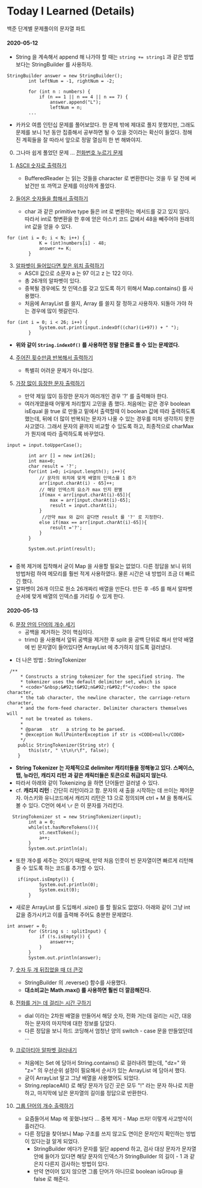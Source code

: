 # Today I Learned (Details)
백준 단계별 문제풀이의 문자열 파트

#### 2020-05-12

* String 을 계속해서 append 해 나가야 할 때는 `string += string1` 과 같은 방법 보다는 
StringBuilder 를 사용하자. 

```
StringBuilder answer = new StringBuilder();
        int leftNum = -1, rightNum = -2;
        
        for (int n : numbers) {
            if (n == 1 || n == 4 || n == 7) {
                answer.append("L");
                leftNum = n;
        ... 
``` 
* 카카오 여름 인턴십 문제를 풀어보았다. 한 문제 밖에 제대로 풀지 못했지만, 
그래도 문제를 보니 1년 동안 집중해서 공부하면 될 수 있을 것이라는 확신이 들었다. 
정해진 계획들을 잘 따라서 앞으로 정말 열심히 한 번 해봐야지. 
0. 그나마 쉽게 풀었던 문제 ... [전화번호 누르기 문제](../src/com/gahee/algorithms/kakao/DialPad.java)

1. [ASCII 숫자로 출력하기](../src/com/gahee/algorithms/baek/P11654.java)
    * BufferedReader 는 읽는 것들을 character 로 변환한다는 것을 두 달 전에 써놨건만 또 까먹고 문제를 이상하게 풀었다.
2. [들어온 숫자들을 합해서 출력하기](../src/com/gahee/algorithms/baek/P11720.java)
    * char 과 같은 primitive type 들은 int 로 변환하는 메서드를 갖고 있지 않다. 따라서 int로 형변환을 한 후에 얻은 아스키 코드 값에서 
    48을 빼주어야 원래의 int 값을 얻을 수 있다. 
    
```
for (int i = 0; i < N; i++) {
            K = (int)numbers[i] - 48;
            answer += K;
        }
``` 

3. [알파벳이 들어있다면 찾은 위치 출력하기](../src/com/gahee/algorithms/baek/P10809.java)
    * ASCII 값으로 소문자 a 는 97 이고 z 는 122 이다. 
    * 총 26개의 알파벳이 있다. 
    * 중복될 경우에도 첫 인덱스를 갖고 있도록 하기 위해서 Map.contains() 를 사용했다. 
    * 처음에 ArrayList 를 쓸지, Array 를 쓸지 잘 정하고 사용하자. 되돌아 가야 하는 경우에 많이 헷갈린다. 

```
for (int i = 0; i < 26; i++) {
            System.out.print(input.indexOf((char)(i+97)) + " ");
        }
```
 
* **위와 같이 `String.indexOf()` 를 사용하면 정말 한줄로 풀 수 있는 문제였다.** 

4. [주어진 횟수만큼 반복해서 출력하기](../src/com/gahee/algorithms/baek/P2675.java)
    * 특별히 어려운 문제가 아니었다.
    
5. [가장 많이 등장한 문자 출력하기](../src/com/gahee/algorithms/baek/P1157.java)
    * 만약 제일 많이 등장한 문자가 여러개인 경우 '?' 를 출력해야 한다. 
    * 여러개였을때 어떻게 처리할지 고민을 좀 했다. 처음에는 같은 경우 boolean isEqual 을 true 로 만들고 
    밑에서 출력할때 이 boolean 값에 따라 출력하도록 했는데, 뒤에 더 많이 반복되는 문자가 나올 수 
    있는 경우를 미처 생각하지 못한 사고였다. 그래서 문자의 끝까지 비교할 수 있도록 하고, 최종적으로 
    charMax 가 뭔지에 따라 출력하도록 바꾸었다. 
    
```
input = input.toUpperCase();

        int arr [] = new int[26];
        int max=0;
        char result = '?';
        for(int i=0; i<input.length(); i++){
            // 문자의 위치에 맞게 배열의 인덱스를 1 증가 
            arr[input.charAt(i) - 65]++;
            // 해당 인덱스의 요소가 max 인지 판별 
            if(max < arr[input.charAt(i)-65]){
                max = arr[input.charAt(i)-65];
                result = input.charAt(i);
            }
             //만약 max 와 값이 같다면 result 를 '?' 로 지정한다. 
            else if(max == arr[input.charAt(i)-65]){
                result ='?';
            }
        }

        System.out.print(result);
        
```

* 중복 제거에 집착해서 굳이 Map 을 사용할 필요는 없었다. 다른 정답을 보니 위의 방법처럼 하여 메모리를 훨씬 적게 사용하였다. 
물론 시간은 내 방법이 조금 더 빠르긴 했다. 
* 알파벳이 26개 이므로 원소 26개짜리 배열을 만든다. 만든 후 -65 를 해서 알파벳 순서에 맞게 배열의 인덱스를 가리킬 수 있게 한다.


#### 2020-05-13 

6. [문장 안의 단어의 개수 세기](../src/com/gahee/algorithms/baek/P1152.java)
    * 공백을 제거하는 것이 핵심이다. 
    * trim() 을 사용해서 앞뒤 공백을 제거한 후 split 을 공백 단위로 해서 만약 
    배열에 빈 문자열이 들어있다면 ArrayList 에 추가하지 않도록 걸러냈다. 

* 더 나은 방법 : StringTokenizer 

```
 /**
     * Constructs a string tokenizer for the specified string. The
     * tokenizer uses the default delimiter set, which is
     * <code>"&nbsp;&#92;t&#92;n&#92;r&#92;f"</code>: the space character,
     * the tab character, the newline character, the carriage-return character,
     * and the form-feed character. Delimiter characters themselves will
     * not be treated as tokens.
     *
     * @param   str   a string to be parsed.
     * @exception NullPointerException if str is <CODE>null</CODE>
     */
    public StringTokenizer(String str) {
        this(str, " \t\n\r\f", false);
    }
```
* **String Tokenizer 는 자체적으로 delimiter 캐리터들을 정해놓고 있다. 
스페이스, 탭, 뉴라인, 캐리지 리턴 과 같은 캐릭터들은 토큰으로 취급되지 않는다.** 
* 따라서 아래와 같이 Tokenizing 을 하면 단어들만 걸러낼 수 있다. 
* cf. **캐리지 리턴** : 간단히 리턴이라고 함. 문자의 새 출을 시작하는 데 쓰이는 제어문자. 
아스키와 유니코드에서 캐리지 리턴은 13 으로 정의되며 ctrl + M 을 통해서도 볼 수 있다. 
C언어 에서 `\r` 은 이 문자를 가리킨다. 

```
  StringTokenizer st = new StringTokenizer(input);
        int a = 0;
        while(st.hasMoreTokens()){
            st.nextToken();
            a++;
        }
        System.out.println(a);
```
* 또한 개수를 세주는 것이기 때문에, 만약 처음 인풋이 빈 문자열이면 빠르게 리턴해 줄 수 있도록 
하는 코드를 추가할 수 있다. 

```
	if(input.isEmpty()) {
			System.out.println(0); 
            System.exit(0); 
		}
```
* 새로운 ArrayList 를 도입해서 .size() 를 할 필요도 없었다. 아래와 같이 그냥 
int 값을 증가시키고 이를 출력해 주어도 충분한 문제였다. 
```
int answer = 0; 
        for (String s : splitInput) {
            if (!s.isEmpty()) {
                answer++; 
            }
        }
        System.out.println(answer);     
```

7. [숫자 두 개 뒤집었을 때 더 큰것](../src/com/gahee/algorithms/baek/P2908.java)
    * StringBuilder 의 .reverse() 함수를 사용했다. 
    * **대소비교는 Math.max() 를 사용하면 훨씬 더 깔끔해진다.**
    
8. [전화를 거는 데 걸리는 시간 구하기](../src/com/gahee/algorithms/baek/P5622.java)
    * dial 이라는 2차원 배열을 만들어서 해당 숫자, 전화 거는데 걸리는 시간, 대응하는 문자의 마지막에 대한 정보를 담았다. 
    * 다른 정답을 보니 하드 코딩해서 엄청난 양의 switch - case 문을 만들었던데 ...
    
9. [크로아티아 알파벳 걸러내기](../src/com/gahee/algorithms/baek/P2941.java)
    * 처음에는 Set 에 담아서 String.contains() 로 걸러내려 했는데, "dz=" 와 "z=" 의 우선순위 
    설정이 필요해서 순서가 있는 ArrayList 에 담아서 했다. 
    * 굳이 ArrayList 말고 그냥 배열을 사용했어도 되었다.
    * String.replaceAll() 로 해당 문자가 담긴 곳은 모두 "!" 라는 문자 하나로 치환하고, 
    마지막에 남은 문자열의 길이를 정답으로 반환한다.
    
10. [그룹 단어의 개수 출력하기](../src/com/gahee/algorithms/baek/P1316.java)
    * 요즘들어서 Map 에 꽂혔나보다 ... 중복 제거 - Map 쓰자! 이렇게 사고방식이 흘러간다. 
    * 다른 정답을 찾아보니 Map 구조를 쓰지 않고도 연이은 문자인지 확인하는 방법이 있다는걸 알게 되었다. 
        * StringBuilder 에다가 문자를 일단 append 하고, 검사 대상 문자가 문자열 안에 들어가 있다면 
        해당 문자의 인덱스가 StringBuilder 의 길이 - 1 과 같은지 다른지 검사하는 방법이 있다. 
        * 만약 연이어 있지 않으면 그룹 단어가 아니므로 boolean isGroup 을 false 로 해준다. 
        